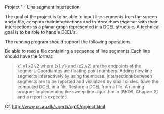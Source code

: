 Project 1 - Line segment intersection

The goal of the project is to be able to input line segments from the screen and a file, compute their intersections and to store them together with their intersections as a planar graph represented in a DCEL structure. A technical goal is to be able to handle DCEL's.

The running program should support the following operations.

Be able to read a file containing a sequence of line segments. Each line should have the format:
> x1 y1 x2 y2
where (x1,y1) and (x2,y2) are the endpoints of the segment. Coordiantes are floating point numbers.
Adding new line segments interactively by using the mouse.
Intersections between segments are to be reported and visualized by small circles.
Save the computed DCEL in a file.
Restore a DCEL from a file.
A running program implementing the sweep line algorithm in [BKOS, Chapter 2] and a report is expected.

Cf. http://www.cs.au.dk/~gerth/cg10/project.html